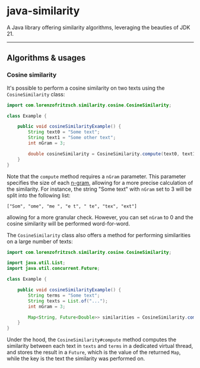 # java-similarity
A Java library offering similarity algorithms, leveraging the beauties of JDK 21.

---

## Algorithms & usages
### Cosine similarity
It's possible to perform a cosine similarity on two texts using the `CosineSimilarity` class:

```java
import com.lorenzofritzsch.similarity.cosine.CosineSimilarity;

class Example {

    public void cosineSimilarityExample() {
        String text0 = "Some text";
        String text1 = "Some other text";
        int nGram = 3;

        double cosineSimilarity = CosineSimilarity.compute(text0, text1, nGram);
    }
}
```
Note that the `compute` method requires a `nGram` parameter. This parameter specifies the size of each [n-gram](https://en.wikipedia.org/wiki/N-gram), 
allowing for a more precise calculation of the similarity. 
For instance, the string "Some text" with `nGram` set to 3 will be split into the following list:
```
["Som", "ome", "me ", "e t", " te", "tex", "ext"]
```
allowing for a more granular check. However, you can set `nGram` to 0 and the cosine similarity will be performed word-for-word.

The `CosineSimilarity` class also offers a method for performing similarities on a large number of texts:

```java
import com.lorenzofritzsch.similarity.cosine.CosineSimilarity;

import java.util.List;
import java.util.concurrent.Future;

class Example {

    public void cosineSimilarityExample() {
        String terms = "Some text";
        String texts = List.of("...");
        int nGram = 3;

        Map<String, Future<Double>> similarities = CosineSimilarity.compute(terms, texts, nGram);
    }
}
```
Under the hood, the `CosineSimilarity#compute` method computes the similarity between each text in `texts` and `terms`
in a dedicated virtual thread, and stores the result in a `Future`, which is the value of the returned `Map`, while the 
key is the text the similarity was performed on.